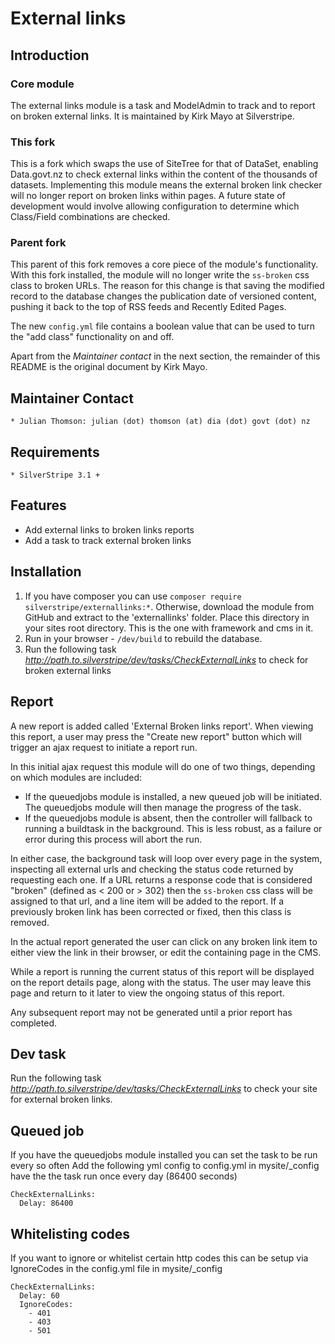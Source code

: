 # External links

## Introduction

### Core module

The external links module is a task and ModelAdmin to track and to report on broken external links. It is maintained 
by Kirk Mayo at Silverstripe.

### This fork

This is a fork which swaps the use of SiteTree for that of DataSet, enabling Data.govt.nz to check external links within
 the content of the thousands of datasets. Implementing this module means the external broken link checker will no 
longer report on broken links within pages. A future state of development would involve allowing configuration to 
determine which Class/Field combinations are checked.
 
### Parent fork

This parent of this fork removes a core piece of the module's functionality. With this fork installed, the module will no 
longer write the `ss-broken` css class to broken URLs. The reason for this change is that saving the modified record
to the database changes the publication date of versioned content, pushing it back to the top of RSS feeds and Recently
Edited Pages.

The new `config.yml` file contains a boolean value that can be used to turn the "add class" functionality on and off.

Apart from the *Maintainer contact* in the next section, the remainder of this README is the original document by Kirk
Mayo.

## Maintainer Contact

	* Julian Thomson: julian (dot) thomson (at) dia (dot) govt (dot) nz

## Requirements

	* SilverStripe 3.1 +

## Features

* Add external links to broken links reports
* Add a task to track external broken links

## Installation

 1. If you have composer you can use `composer require silverstripe/externallinks:*`. Otherwise, 
    download the module from GitHub and extract to the 'externallinks' folder. Place this directory
    in your sites root directory. This is the one with framework and cms in it.
 2. Run in your browser - `/dev/build` to rebuild the database.
 3. Run the following task *http://path.to.silverstripe/dev/tasks/CheckExternalLinks* to check for
    broken external links

## Report ##

A new report is added called 'External Broken links report'. When viewing this report, a user may press
the "Create new report" button which will trigger an ajax request to initiate a report run.

In this initial ajax request this module will do one of two things, depending on which modules are included:

* If the queuedjobs module is installed, a new queued job will be initiated. The queuedjobs module will then
  manage the progress of the task.
* If the queuedjobs module is absent, then the controller will fallback to running a buildtask in the background.
  This is less robust, as a failure or error during this process will abort the run.

In either case, the background task will loop over every page in the system, inspecting all external urls and
checking the status code returned by requesting each one. If a URL returns a response code that is considered
"broken" (defined as < 200 or > 302) then the `ss-broken` css class will be assigned to that url, and 
a line item will be added to the report. If a previously broken link has been corrected or fixed, then
this class is removed.

In the actual report generated the user can click on any broken link item to either view the link in their browser,
or edit the containing page in the CMS.

While a report is running the current status of this report will be displayed on the report details page, along
with the status. The user may leave this page and return to it later to view the ongoing status of this report.

Any subsequent report may not be generated until a prior report has completed.

## Dev task ##

Run the following task *http://path.to.silverstripe/dev/tasks/CheckExternalLinks* to check your site for external
broken links.

## Queued job ##

If you have the queuedjobs module installed you can set the task to be run every so often
Add the following yml config to config.yml in mysite/_config have the the task run once every day (86400 seconds)

    CheckExternalLinks:
      Delay: 86400

## Whitelisting codes ##

If you want to ignore or whitelist certain http codes this can be setup via IgnoreCodes in the config.yml
file in mysite/_config

    CheckExternalLinks:
      Delay: 60
      IgnoreCodes:
        - 401
        - 403
        - 501
